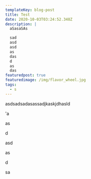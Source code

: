 ```yaml
---
templateKey: blog-post
title: Test
date: 2020-10-03T03:24:52.348Z
description: |
  aSasaSAs

  sad
  asd
  asd
  as
  das
  d
  as
  das
featuredpost: true
featuredimage: /img/flavor_wheel.jpg
tags:
  - s
---
```

asdsadsadasassadjkaskjdhasld

'a

as

d

asd

as

d

sa